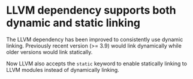 # LLVM dependency supports both dynamic and static linking

The LLVM dependency has been improved to consistently use dynamic linking.
Previously recent version (>= 3.9) would link dynamically while older versions
would link statically.

Now LLVM also accepts the `static` keyword to enable statically linking to LLVM
modules instead of dynamically linking.
